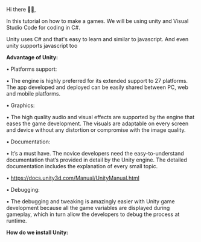 Hi there 👋🏻,

In this tutorial on how to make a games. We will be using unity and Visual Studio Code for coding in C#.

Unity uses C# and that's easy to learn and similar to javascript. And even unity supports javascript too

<Strong>Advantage of Unity:</Strong>

• Platforms support:

  • The engine is highly preferred for its extended support to 27 platforms. The app developed and deployed can be easily shared between PC, web and mobile platforms. 

• Graphics:

  • The high quality audio and visual effects are supported by the engine that eases the game development. The visuals are adaptable on every screen and device without any distortion or compromise with the image quality.

• Documentation:

  • It’s a must have. The novice developers need the easy-to-understand documentation that’s provided in detail by the Unity engine. The detailed documentation includes the explanation of every small topic.

  • https://docs.unity3d.com/Manual/UnityManual.html

• Debugging:

  • The debugging and tweaking is amazingly easier with Unity game development because all the game variables are displayed during gameplay, which in turn allow the developers to debug the process at runtime.

<Strong>How do we install Unity:</Strong>
 
